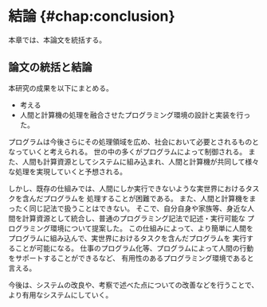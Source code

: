 # 結論 {#chap:conclusion}

本章では、本論文を統括する。

## 論文の統括と結論

本研究の成果を以下にまとめる。

- 考える
- 人間と計算機の処理を融合させたプログラミング環境の設計と実装を行った。

プログラムは今後さらにその処理領域を広め、社会において必要とされるものとなっていくと考えられる。
世の中の多くがプログラムによって制御される。
また、人間も計算資源としてシステムに組み込まれ、人間と計算機が共同して様々な処理を実現していくと予想される。

しかし、既存の仕組みでは、人間にしか実行できないような実世界におけるタスクを含んだプログラムを
処理することが困難である。
また、人間と計算機をまったく同じ記法で扱うことはできない。
そこで、自分自身や家族等、身近な人間を計算資源として統合し、普通のプログラミング記法で記述・実行可能な
プログラミング環境について提案した。
この仕組みによって、より簡単に人間をプログラムに組み込んで、実世界におけるタスクを含んだプログラムを
実行することが可能になる。
仕事のプログラム化等、プログラムによって人間の行動をサポートすることができるなど、
有用性のあるプログラミング環境であると言える。

今後は、システムの改良や、考察で述べた点についての改善などを行うことで、
より有用なシステムにしていく。


<!-- 今後はどうする？ -->
